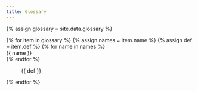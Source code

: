 ```yaml
---
title: Glossary
---
```

{% assign glossary = site.data.glossary %}
<dl>
{% for item in glossary %}
  {% assign names = item.name %}
  {% assign def = item.def %}
  {% for name in names %}
  <dt><dfn{% if forloop.first %} id="{{ name | slugify }}"{% endif %}>{{ name }}</dfn></dt>
  {% endfor %}
  <dd>

{{ def }}

  </dd>
{% endfor %}
</dl>
